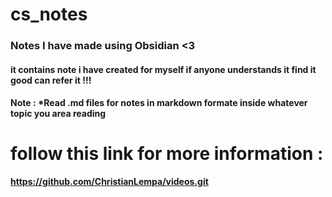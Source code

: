 # cs_notes
### Notes I have made using Obsidian  <3
#### it contains note i have created for myself if anyone understands it find it good can refer it !!!
#### Note : *Read .md files for notes in markdown formate inside whatever topic you area reading


# follow this link for more information : 

**https://github.com/ChristianLempa/videos.git**
